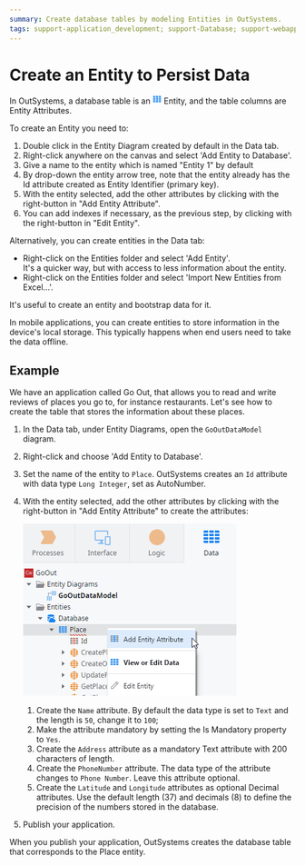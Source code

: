 ```yaml
---
summary: Create database tables by modeling Entities in OutSystems.
tags: support-application_development; support-Database; support-webapps
---
```


# Create an Entity to Persist Data
  
In OutSystems, a database table is an ![Entity](../../../shared/icons-service-studio/entity.png) Entity, and the table columns are Entity Attributes.

To create an Entity you need to:

1. Double click in the Entity Diagram created by default in the Data tab. 
1. Right-click anywhere on the canvas and select 'Add Entity to Database'.
1. Give a name to the entity which is named "Entity 1" by default
1. By drop-down the entity arrow tree, note that the entity already has the Id attribute created as Entity Identifier (primary key). 
1. With the entity selected, add the other attributes by clicking with the right-button in "Add Entity Attribute".
1. You can add indexes if necessary, as the previous step, by clicking with the right-button in "Edit Entity".

Alternatively, you can create entities in the Data tab:

* Right-click on the Entities folder and select 'Add Entity'.  
It's a quicker way, but with access to less information about the entity.
* Right-click on the Entities folder and select 'Import New Entities from Excel...'.

It's useful to create an entity and bootstrap data for it.

In mobile applications, you can create entities to store information in the device's local storage. This typically happens when end users need to take the data offline.


## Example

We have an application called Go Out, that allows you to read and write reviews of places you go to, for instance restaurants. Let's see how to create the table that stores the information about these places.

1. In the Data tab, under Entity Diagrams, open the `GoOutDataModel` diagram.

2. Right-click and choose 'Add Entity to Database'.

3. Set the name of the entity to `Place`. OutSystems creates an `Id` attribute with data type `Long Integer`, set as AutoNumber.

4. With the entity selected, add the other attributes by clicking with the right-button in "Add Entity Attribute" to create the attributes:

    ![](images/entity-editor.png)

    1. Create the `Name` attribute. By default the data type is set to `Text` and the length is `50`, change it to `100`;
    1. Make the attribute mandatory by setting the Is Mandatory property to `Yes`.
    1. Create the `Address` attribute as a mandatory Text attribute with 200 characters of length.
    1. Create the `PhoneNumber` attribute. The data type of the attribute changes to `Phone Number`. Leave this attribute optional. 
    1. Create the `Latitude` and `Longitude` attributes as optional Decimal attributes. Use the default length (37) and decimals (8) to define the precision of the numbers stored in the database.

5. Publish your application.

When you publish your application, OutSystems creates the database table that corresponds to the Place entity.
